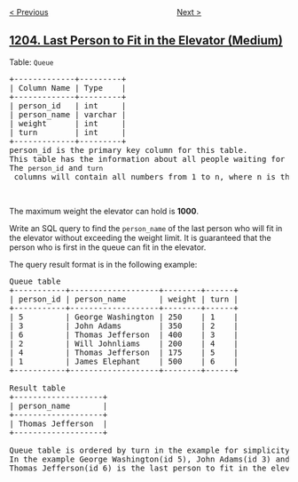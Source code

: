 <!--|This file generated by command(leetcode description); DO NOT EDIT.    |-->
<!--+----------------------------------------------------------------------+-->
<!--|@author    openset <openset.wang@gmail.com>                           |-->
<!--|@link      https://github.com/openset                                 |-->
<!--|@home      https://github.com/openset/leetcode                        |-->
<!--+----------------------------------------------------------------------+-->

[< Previous](../sort-items-by-groups-respecting-dependencies "Sort Items by Groups Respecting Dependencies")
　　　　　　　　　　　　　　　　
[Next >](../monthly-transactions-ii "Monthly Transactions II")

## [1204. Last Person to Fit in the Elevator (Medium)](https://leetcode.com/problems/last-person-to-fit-in-the-elevator "最后一个能进入电梯的人")

<p>Table: <code>Queue</code></p>

<pre>
+-------------+---------+
| Column Name | Type    |
+-------------+---------+
| person_id   | int     |
| person_name | varchar |
| weight      | int     |
| turn        | int     |
+-------------+---------+
person_id is the primary key column for this table.
This table has the information about all people waiting for an elevator.
The <code>person_id</code>&nbsp;and <code>turn</code> columns will contain all numbers from 1 to n, where n is the number of rows in the table.
</pre>

<p>&nbsp;</p>

<p>The maximum weight the elevator can hold is <strong>1000</strong>.</p>

<p>Write an SQL query to find the&nbsp;<code>person_name</code> of the last person who will fit in the elevator without exceeding the weight limit. It is guaranteed that the person who is&nbsp;first in the queue can fit in the elevator.</p>

<p>The query result format is in the following example:</p>

<pre>
Queue table
+-----------+-------------------+--------+------+
| person_id | person_name       | weight | turn |
+-----------+-------------------+--------+------+
| 5         | George Washington | 250    | 1    |
| 3         | John Adams        | 350    | 2    |
| 6         | Thomas Jefferson  | 400    | 3    |
| 2         | Will Johnliams    | 200    | 4    |
| 4         | Thomas Jefferson  | 175    | 5    |
| 1         | James Elephant    | 500    | 6    |
+-----------+-------------------+--------+------+

Result table
+-------------------+
| person_name       |
+-------------------+
| Thomas Jefferson  |
+-------------------+

Queue table is ordered by turn in the example for simplicity.
In the example George Washington(id 5), John Adams(id 3) and Thomas Jefferson(id 6) will enter the elevator as their weight sum is 250 + 350 + 400 = 1000.
Thomas Jefferson(id 6) is the last person to fit in the elevator because he has the last turn in these three people.
</pre>
